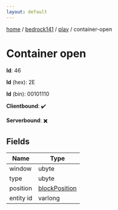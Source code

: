 ```yaml
---
layout: default
---
```


[home](/)  /  [bedrock141](/protocol/bedrock141)  /  [play](/protocol/bedrock141/play)  /  container-open

# Container open

**Id**: 46

**Id** (hex): 2E

**Id** (bin): 00101110

**Clientbound**: ✔️

**Serverbound**: ✖️

## Fields

Name | Type
---|---
window | ubyte
type | ubyte
position | [blockPosition](/protocol/bedrock141/types/block-position)
entity id | varlong
